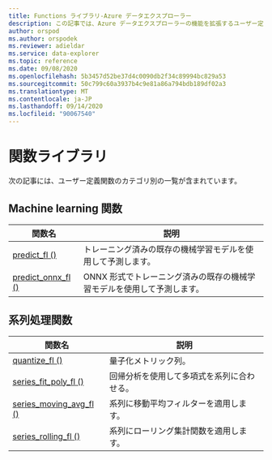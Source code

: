 ```yaml
---
title: Functions ライブラリ-Azure データエクスプローラー
description: この記事では、Azure データエクスプローラーの機能を拡張するユーザー定義関数について説明します。
author: orspod
ms.author: orspodek
ms.reviewer: adieldar
ms.service: data-explorer
ms.topic: reference
ms.date: 09/08/2020
ms.openlocfilehash: 5b3457d52be37d4c0090db2f34c89994bc829a53
ms.sourcegitcommit: 50c799c60a3937b4c9e81a86a794bdb189df02a3
ms.translationtype: MT
ms.contentlocale: ja-JP
ms.lasthandoff: 09/14/2020
ms.locfileid: "90067540"
---
```

# <a name="functions-library"></a>関数ライブラリ

次の記事には、ユーザー定義関数のカテゴリ別の一覧が含まれています。

## <a name="machine-learning-functions"></a>Machine learning 関数

|関数名     |説明                                          |
|-------------------------|--------------------------------------------------------|
|[predict_fl ()](predict-fl.md)|トレーニング済みの既存の機械学習モデルを使用して予測します。 |
|[predict_onnx_fl ()](predict-onnx-fl.md)| ONNX 形式でトレーニング済みの既存の機械学習モデルを使用して予測します。 |

## <a name="series-processing-functions"></a>系列処理関数

|関数名     |説明                                          |
|-------------------------|--------------------------------------------------------|
|[quantize_fl ()](quantize-fl.md)|量子化メトリック列。 |
|[series_fit_poly_fl ()](series-fit-poly-fl.md)|回帰分析を使用して多項式を系列に合わせる。 |
|[series_moving_avg_fl ()](series-moving-avg-fl.md)|系列に移動平均フィルターを適用します。 |
|[series_rolling_fl ()](series-rolling-fl.md)|系列にローリング集計関数を適用します。 |
